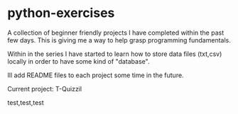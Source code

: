 # python-exercises

A collection of beginner friendly projects I have completed within the past few days. This is giving me a way to help grasp programming fundamentals. 

Within in the series I have started to learn how to store data files (txt,csv) locally in order to have some kind of "database".

Ill add README files to each project some time in the future.

Current project: T-Quizzil


test,test,test
